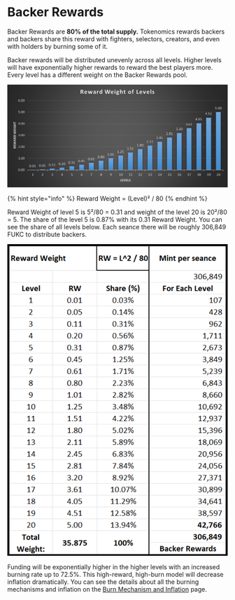 # Backer Rewards

Backer Rewards are **80% of the total supply.** Tokenomics rewards backers and backers share this reward with fighters, selectors, creators, and even with holders by burning some of it.

Backer rewards will be distributed unevenly across all levels. Higher levels will have exponentially higher rewards to reward the best players more. Every level has a different weight on the Backer Rewards pool.&#x20;

![Reward Weight of Levels](<../.gitbook/assets/image (2).png>)

{% hint style="info" %}
Reward Weight = (Level)² / 80
{% endhint %}

Reward Weight of level 5 is 5²/80 = 0.31 and weight of the level 20 is 20²/80 = 5. The share of the level 5 is 0.87% with its 0.31 Reward Weight. You can see the share of all levels below. Each seance there will be roughly 306,849 FUKC to distribute backers.

![Backer Rewards](<../.gitbook/assets/image (1) (1).png>)

Funding will be exponentially higher in the higher levels with an increased burning rate up to 72.5%.  This high-reward, high-burn model will decrease inflation dramatically. You can see the details about all the burning mechanisms and inflation on the [Burn Mechanism and Inflation](burn-mechanisms-and-inflation.md) page.
